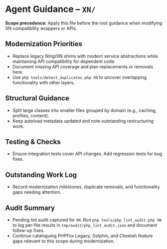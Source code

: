 # Agent Guidance – `XN/`

**Scope precedence:** Apply this file before the root guidance when modifying XN compatibility
wrappers or APIs.

## Modernization Priorities
- Replace legacy Ning/XN shims with modern service abstractions while maintaining API compatibility
  for dependent code.
- Document missing API coverage and plan replacements or removals here.
- Use `php tools/detect_duplicates.php XN` to uncover overlapping functionality with other layers.

## Structural Guidance
- Split large classes into smaller files grouped by domain (e.g., caching, profiles, content).
- Keep autoload metadata updated and note outstanding restructuring work.

## Testing & Checks
- Ensure integration tests cover API changes. Add regression tests for bug fixes.

## Outstanding Work Log
- Record modernization milestones, duplicate removals, and functionality gaps needing attention.

## Audit Summary
- Pending lint audit captured for `XN`. Run `php tools/php_lint_audit.php XN` to log per-file results in `tmp/audit/php_lint_audit.json` and document follow-up fixes.
- Continue cataloguing PHPFox Legacy, Dolphin, and Cheetah feature gaps relevant to this scope during modernization.
